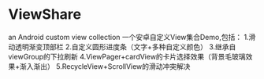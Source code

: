 # ViewShare
an Android custom view collection
一个安卓自定义View集合Demo,包括：
1.滑动透明渐变顶部栏
2.自定义圆形进度条（文字+多种自定义颜色）
3.继承自viewGroup的下拉刷新
4.ViewPager+cardView的卡片选择效果（背景毛玻璃效果+渐入渐出）
5.RecycleView+ScrollView的滑动冲突解决